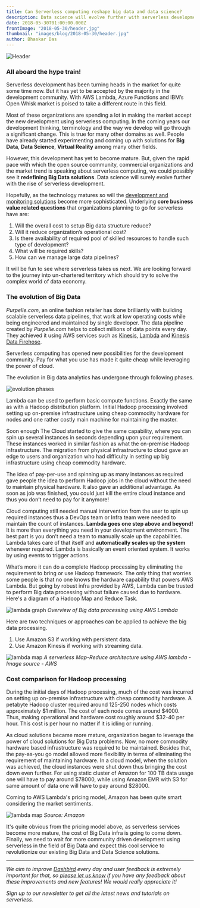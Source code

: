 ```yaml
---
title: Can Serverless computing reshape big data and data science?
description: Data science will evolve further with serverless development. Although there are few sophistications but the general opinion is that as serverless computing matures, so will the development skyrocket.
date: 2018-05-30T01:00:00.000Z
frontImage: "2018-05-30/header.jpg"
thumbnail: "images/blog/2018-05-30/header.jpg"
author: Bhaskar Das
---
```

![Header](/images/blog/2018-05-30/header.jpg)

### All aboard the hype train!

Serverless development has been turning heads in the market for quite some time now. But it has yet to be accepted by the majority in the development community. With AWS Lambda, Azure Functions and IBM’s Open Whisk market is poised to take a different route in this field. 

Most of these organizations are spending a lot in making the market accept the new development using serverless computing. In the coming years our development thinking, terminology and the way we develop will go through a significant change. This is true for many other domains as well. People have already started experimenting and coming up with solutions for **Big Data**, **Data Science**, **Virtual Reality** among many other fields. 

However, this development has yet to become mature. But, given the rapid pace with which the open source community, commercial organizations and the market trend is speaking about serverless computing, we could possibly see it **redefining Big Data solutions**. Data science will surely evolve further with the rise of serverless development. 

Hopefully, as the technology matures so will the [development and monitoring solutions](https://dashbird.io/features/aws-lambda-serverless-monitoring/) become more sophisticated. Underlying **core business value related questions** that organizations planning to go for serverless have are:

1. Will the overall cost to setup Big data structure reduce?
2. Will it reduce organization’s operational cost?
3. Is there availability of required pool of skilled resources to handle such type of development?
4. What will be required skills?
5. How can we manage large data pipelines? 

It will be fun to see where serverless takes us next. We are looking forward to the journey into un-chartered territory which should try to solve the complex world of data economy. 

### The evolution of Big Data

_Purpelle.com_, an online fashion retailer has done brilliantly with building scalable serverless data pipelines, that work at low operating costs while being engineered and maintained by single developer. The data pipeline created by _Purpelle.com_ helps to collect millions of data points every day. They achieved it using AWS services such as [Kinesis](https://aws.amazon.com/kinesis/), [Lambda](https://aws.amazon.com/lambda/) and [Kinesis Data Firehose](https://aws.amazon.com/kinesis/data-firehose/).

Serverless computing has opened new possibilities for the development community. Pay for what you use has made it quite cheap while leveraging the power of cloud.

The evolution in Big data analytics has undergone through following phases.

![evolution phases](/images/blog/2018-05-30/ref1.png)

Lambda can be used to perform basic compute functions. Exactly the same as with a Hadoop distribution platform. Initial Hadoop processing involved setting up on-premise infrastructure using cheap commodity hardware for nodes and one rather costly main machine for maintaining the master. 

Soon enough The Cloud started to give the same capability, where you can spin up several instances in seconds depending upon your requirement. These instances worked in similar fashion as what the on-premise Hadoop infrastructure. The migration from physical infrastructure to cloud gave an edge to users and organization who had difficulty in setting up big infrastructure using cheap commodity hardware. 

The idea of pay-per-use and spinning up as many instances as required gave people the idea to perform Hadoop jobs in the cloud without the need to maintain physical hardware. It also gave an additional advantage. As soon as job was finished, you could just kill the entire cloud instance and thus you don’t need to pay for it anymore! 

Cloud computing still needed manual intervention from the user to spin up required instances thus a DevOps team or Infra team were needed to maintain the count of instances. **Lambda goes one step above and beyond!** It is more than everything you need in your development environment. The best part is you don’t need a team to manually scale up the capabilities. Lambda takes care of that itself and **automatically scales up the system** whenever required. Lambda is basically an event oriented system. It works by using events to trigger actions. 

What’s more it can do a complete Hadoop processing by eliminating the requirement to bring or use Hadoop framework. The only thing that worries some people is that no one knows the hardware capability that powers AWS Lambda. But going by robust infra provided by AWS, Lambda can be trusted to perform Big data processing without failure caused due to hardware. Here's a diagram of a Hadoop Map and Reduce Task.

![lambda graph](/images/blog/2018-05-30/ref3.png)
_Overview of Big data processing using AWS Lambda_

Here are two techniques or approaches can be applied to achieve the big data processing.

1. Use Amazon S3 if working with persistent data.
2. Use Amazon Kinesis if working with streaming data.

![lambda map](/images/blog/2018-05-30/ref2.png)
_A serverless Map-Reduce architecture using AWS lambda - Image source - AWS_

### Cost comparison for Hadoop processing

During the initial days of Hadoop processing, much of the cost was incurred on setting up on-premise infrastructure with cheap commodity hardware. A petabyte Hadoop cluster required around 125-250 nodes which costs approximately $1 million. The cost of each node comes around $4000. Thus, making operational and hardware cost roughly around $32-40 per hour. This cost is per hour no matter if it is idling or running.

As cloud solutions became more mature, organization began to leverage the power of cloud solutions for Big Data problems. Now, no more commodity hardware based infrastructure was required to be maintained. Besides that, the pay-as-you go model allowed more flexibility in terms of eliminating the requirement of maintaining hardware. In a cloud model, when the solution was achieved, the cloud instances were shut down thus bringing the cost down even further. For using static cluster of Amazon for 100 TB data usage one will have to pay around $78000, while using Amazon EMR with S3 for same amount of data one will have to pay around $28000. 

Coming to AWS Lambda's pricing model, Amazon has been quite smart considering the market sentiments.

![lambda map](/images/blog/2018-05-30/ref4.png)
_Source: Amazon_

It's quite obvious from the pricing model above, as serverless services become more mature, the cost of Big Data infra is going to come down. Finally, we need to wait for more community driven development using serverless in the field of Big Data and expect this cool service to revolutionize our existing Big Data and Data Science solutions. 
___

_We aim to improve [Dashbird](https://dashbird.io/) every day and user feedback is extremely important for that, so [please let us know](mailto:support@dashbird.io) if you have any feedback about these improvements and new features! We would really appreciate it!_

_Sign up to our newsletter to get all the latest news and tutorials on serverless._